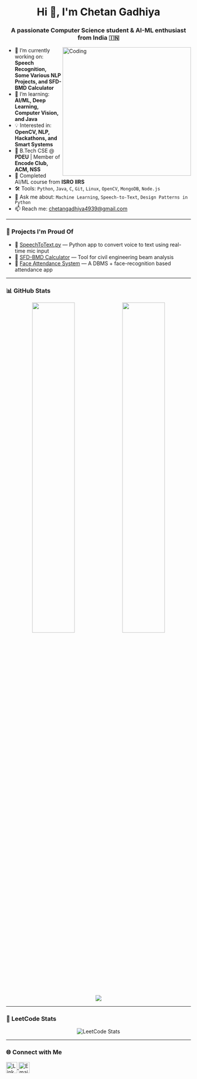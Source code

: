 <h1 align="center">Hi 👋, I'm Chetan Gadhiya</h1>
<h3 align="center">A passionate Computer Science student & AI-ML enthusiast from India 🇮🇳</h3>

<img align="right" alt="Coding" width="350" src="https://cdn.dribbble.com/users/1162077/screenshots/3848914/programmer.gif">

- 🔭 I’m currently working on: **Speech Recognition, Some Various NLP Projects, and SFD-BMD Calculator**
- 🌱 I’m learning: **AI/ML, Deep Learning, Computer Vision, and Java**
- 💡 Interested in: **OpenCV, NLP, Hackathons, and Smart Systems**
- 🏫 B.Tech CSE @ **PDEU** | Member of **Encode Club, ACM, NSS**
- 🧠 Completed AI/ML course from **ISRO IIRS**
- 🛠 Tools: `Python`, `Java`, `C`, `Git`, `Linux`, `OpenCV`, `MongoDB`, `Node.js`
- 💬 Ask me about: `Machine Learning`, `Speech-to-Text`, `Design Patterns in Python`
- 📫 Reach me: [chetangadhiya4939@gmail.com](mailto:chetuex1gen536@gmail.com)

---

### 🧰 Projects I'm Proud Of

- 🎤 [SpeechToText.py](https://github.com/chetangadhiya5062/SpeechToText.py) — Python app to convert voice to text using real-time mic input  
- 🧮 [SFD-BMD Calculator](https://github.com/chetangadhiya5062/SFD-BMD-Calculator) — Tool for civil engineering beam analysis  
- 📸 [Face Attendance System](https://github.com/chetangadhiya5062/Fork_dbms_project_face_attendance) — A DBMS + face-recognition based attendance app

---

### 📊 GitHub Stats

<p align="center">
  <img width="48%" src="https://github-readme-stats.vercel.app/api?username=chetangadhiya5062&show_icons=true&theme=radical" />
  <img width="48%" src="https://github-readme-streak-stats.herokuapp.com?user=chetangadhiya5062&theme=radical" />
</p>
<p align="center">
  <img src="https://github-readme-stats.vercel.app/api/top-langs/?username=chetangadhiya5062&layout=compact&theme=radical" />
</p>

---

### 🧠 LeetCode Stats


<p align="center">
  <img src="https://leetcard.jacoblin.cool/chetangadhiya4939" alt="LeetCode Stats" />
</p>


---

### 🌐 Connect with Me

<p align="left">
  <a href="www.linkedin.com/in/chetan-gadhiya-4923a6284" target="_blank">
    <img align="center" src="https://cdn-icons-png.flaticon.com/512/174/174857.png" alt="LinkedIn" height="30" width="30" />
  </a>
  <a href="mailto:chetan.certi.001@gmail.com" target="_blank">
    <img align="center" src="https://cdn-icons-png.flaticon.com/512/732/732200.png" alt="Email" height="30" width="30" />
  </a>
</p>

